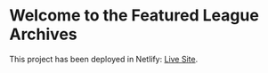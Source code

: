 # Welcome to the Featured League Archives

This project has been deployed in Netlify: [Live Site](https://heuristic-wilson-62a18b.netlify.app/).
